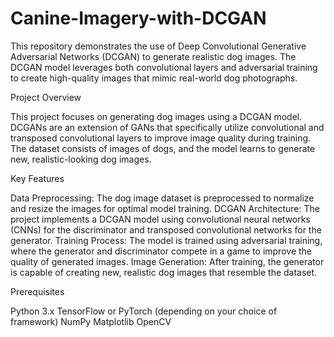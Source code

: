 # Canine-Imagery-with-DCGAN

This repository demonstrates the use of Deep Convolutional Generative Adversarial Networks (DCGAN) to generate realistic dog images. The DCGAN model leverages both convolutional layers and adversarial training to create high-quality images that mimic real-world dog photographs.

Project Overview

This project focuses on generating dog images using a DCGAN model. DCGANs are an extension of GANs that specifically utilize convolutional and transposed convolutional layers to improve image quality during training. The dataset consists of images of dogs, and the model learns to generate new, realistic-looking dog images.

Key Features

Data Preprocessing: The dog image dataset is preprocessed to normalize and resize the images for optimal model training.
DCGAN Architecture: The project implements a DCGAN model using convolutional neural networks (CNNs) for the discriminator and transposed convolutional networks for the generator.
Training Process: The model is trained using adversarial training, where the generator and discriminator compete in a game to improve the quality of generated images.
Image Generation: After training, the generator is capable of creating new, realistic dog images that resemble the dataset.

Prerequisites

Python 3.x
TensorFlow or PyTorch (depending on your choice of framework)
NumPy
Matplotlib
OpenCV
